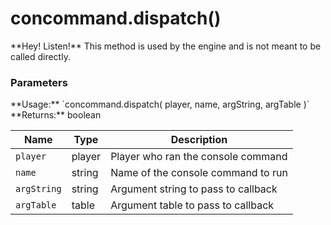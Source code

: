 concommand.dispatch()
=====================

<div class="alert alert-warning">
  **Hey! Listen!**
  This method is used by the engine and is not meant to be called directly.
</div>

<div class="panel panel-info">
  <div class="panel-heading">
    <h3 class="panel-title">Parameters</h3>
  </div>
  <div class="panel-body">
    **Usage:** `concommand.dispatch( player, name, argString, argTable )`  
    **Returns:** boolean
  </div>

  | Name        | Type   | Description                         |
  | ----------- | ------ | ----------------------------------- |
  | `player`    | player | Player who ran the console command  |
  | `name`      | string | Name of the console command to run  |
  | `argString` | string | Argument string to pass to callback |
  | `argTable`  | table  | Argument table to pass to callback  |
</div>

